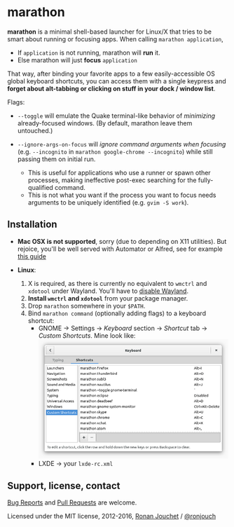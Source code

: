 marathon
========

**marathon** is a minimal shell-based launcher for Linux/X that tries to be
smart about running or focusing apps. When calling `marathon application`,

* If `application` is not running, marathon will **run** it.
* Else marathon will just **focus** `application`

That way, after binding your favorite apps to a few easily-accessible OS
global keyboard shortcuts, you can access them with a single keypress and
**forget about alt-tabbing or clicking on stuff in your dock / window list**.

Flags:

* `--toggle` will emulate the Quake terminal-like behavior of *minimizing*
  already-focused windows. (By default, marathon leave them untouched.)

* `--ignore-args-on-focus` will *ignore command arguments when focusing*
   (e.g. `--incognito` in `marathon google-chrome --incognito`) while still
   passing them on initial run.
   - This is useful for applications who use a runner or spawn other processes,
     making ineffective post-exec searching for the fully-qualified command.
   - This is not what you want if the process you want to focus needs arguments
     to be uniquely identified (e.g. `gvim -S work`).

Installation
------------

- **Mac OSX is not supported**, sorry (due to depending on X11 utilities).
  But rejoice, you'll be well served with Automator or Alfred, see for example
  [this guide](http://superuser.com/questions/245711/starting-application-with-custom-keyboard-shortcut)

- **Linux**:
    1. X is required, as there is currently no equivalent to `wmctrl` and `xdotool` under Wayland.
       You'll have to [disable Wayland](https://wiki.archlinux.org/index.php/GDM#Use_Xorg_backend).
    2. **Install `wmctrl` and `xdotool`** from your package manager.
    3. Drop `marathon` somewhere in your `$PATH`.
    4. Bind `marathon command` (optionally adding flags) to a keyboard shortcut:
        * GNOME → Settings → *Keyboard* section → *Shortcut* tab → *Custom Shortcuts*.
          Mine look like:  
          ![GNOME Keyboard Settings screenshot](gnome-keyboard-settings-screenshot.png)
        * LXDE → your `lxde-rc.xml`

Support, license, contact
-------------------------

[Bug Reports](https://github.com/ronjouch/marathon/issues) and
[Pull Requests](https://github.com/ronjouch/marathon/pulls) are welcome.

Licensed under the MIT license, 2012-2016,
[Ronan Jouchet](mailto:firstname@lastname.fr) / [@ronjouch](https://twitter.com/ronjouch)

